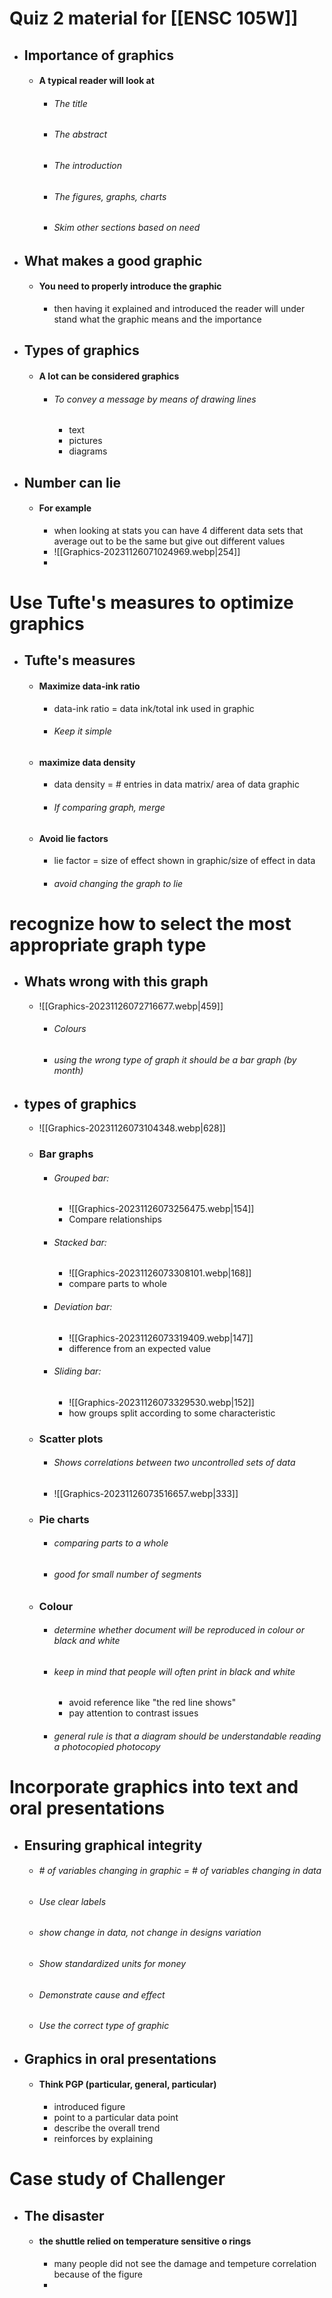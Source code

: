 
# Quiz 2 material for [[ENSC 105W]]


- ## Importance of graphics
	- #### A typical reader will look at 
		- ###### The title
		- ###### The abstract
		- ###### The introduction
		- ###### The figures, graphs, charts
		- ###### Skim other sections based on need
- ## What makes a good graphic
	- ####  You need to properly introduce the graphic
		- then having it explained and introduced the reader will under stand what the graphic means and the importance
- ## Types of graphics
	- #### A lot can be considered graphics
		- ###### To convey a message by means of drawing lines
			- text 
			- pictures
			- diagrams
- ## Number can lie
	- #### For example
		- when looking at stats you can have 4 different data sets that average out to be the same but give out different values
		- ![[Graphics-20231126071024969.webp|254]]
		- 

# Use Tufte's measures to optimize graphics
- ## Tufte's measures
	- #### Maximize data-ink ratio
		- data-ink ratio = data ink/total ink used in graphic
		- ###### Keep it simple
	- #### maximize data density
		- data density = # entries in data matrix/ area of data graphic
		- ###### If comparing graph, merge
	- #### Avoid lie factors
		- lie factor = size of effect shown in graphic/size of effect in data
		- ###### avoid changing the graph to lie

# recognize how to select the most appropriate graph type
- ## Whats wrong with this graph
	- ![[Graphics-20231126072716677.webp|459]]
		- ###### Colours 
		- ###### using the wrong type of graph it should be a bar graph (by month)
- ## types of graphics
	- ![[Graphics-20231126073104348.webp|628]]
	- ### Bar graphs
		- ###### Grouped bar: 
			- ![[Graphics-20231126073256475.webp|154]]
			- Compare relationships
		- ###### Stacked bar:
			- ![[Graphics-20231126073308101.webp|168]]
			- compare parts to whole
		- ###### Deviation bar:
			- ![[Graphics-20231126073319409.webp|147]]
			- difference from an expected value
		- ###### Sliding bar:
			- ![[Graphics-20231126073329530.webp|152]]
			- how groups split according to some characteristic
	- ### Scatter plots
		- ###### Shows correlations between two uncontrolled sets of data
		- ![[Graphics-20231126073516657.webp|333]]
	- ### Pie charts 
		- ###### comparing parts to a whole
		- ###### good for small number of segments
	- ### Colour
		- ###### determine whether document will be reproduced in colour or black and white
		- ###### keep in mind that people will often print in black and white
			- avoid reference like "the red line shows"
			- pay attention to contrast issues
		- ###### general rule is that a diagram should be understandable reading a photocopied photocopy

# Incorporate graphics into text and oral presentations
- ## Ensuring graphical integrity
	- ###### # of variables changing in graphic = # of variables changing in data
	- ###### Use clear labels
	- ###### show change in data, not change in designs variation
	- ###### Show standardized units for money
	- ###### Demonstrate cause and effect
	- ###### Use the correct type of graphic
- ## Graphics in oral presentations
	- #### Think PGP (particular, general, particular)
		- introduced figure
		- point to a particular data point
		- describe the overall trend
		- reinforces by explaining

# Case study of Challenger
- ## The disaster 
	- #### the shuttle relied on temperature sensitive o rings
		- many people did not see the damage and tempeture correlation because of the figure 
		- 